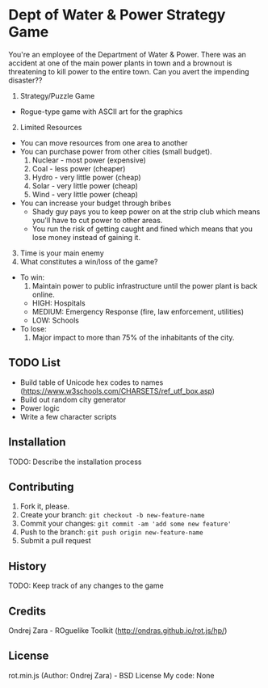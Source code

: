 # Dept of Water & Power Strategy Game

You're an employee of the Department of Water & Power. There was an accident at one of the main power plants in town and a brownout is threatening to kill power to the entire town. Can you avert the impending disaster??

1. Strategy/Puzzle Game
  - Rogue-type game with ASCII art for the graphics
2. Limited Resources
  - You can move resources from one area to another
  - You can purchase power from other cities (small budget).
    1. Nuclear - most power (expensive)
    2. Coal - less power (cheaper)
    3. Hydro - very little power (cheap)
    4. Solar - very little power (cheap)
    5. Wind - very little power (cheap)
  - You can increase your budget through bribes
    - Shady guy pays you to keep power on at the strip club which means you'll have to cut power to other areas.
    - You run the risk of getting caught and fined which means that you lose money instead of gaining it.
3. Time is your main enemy
4. What constitutes a win/loss of the game?
  - To win:
    1. Maintain power to public infrastructure until the power plant is back online.
      - HIGH: Hospitals
      - MEDIUM: Emergency Response (fire, law enforcement, utilities)
      - LOW: Schools
  - To lose:
    1. Major impact to more than 75% of the inhabitants of the city.

## TODO List
- Build table of Unicode hex codes to names (https://www.w3schools.com/CHARSETS/ref_utf_box.asp)
- Build out random city generator
- Power logic
- Write a few character scripts

## Installation
TODO: Describe the installation process

## Contributing
1. Fork it, please.
2. Create your branch: `git checkout -b new-feature-name`
3. Commit your changes: `git commit -am 'add some new feature'`
4. Push to the branch: `git push origin new-feature-name`
5. Submit a pull request

## History
TODO: Keep track of any changes to the game

## Credits
Ondrej Zara - ROguelike Toolkit (http://ondras.github.io/rot.js/hp/)

## License
rot.min.js (Author: Ondrej Zara) - BSD License
My code: None
